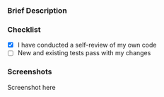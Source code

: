 
### Brief Description


### Checklist
- [x] I have conducted a self-review of my own code
- [ ] New and existing tests pass with my changes

### Screenshots
 Screenshot here
